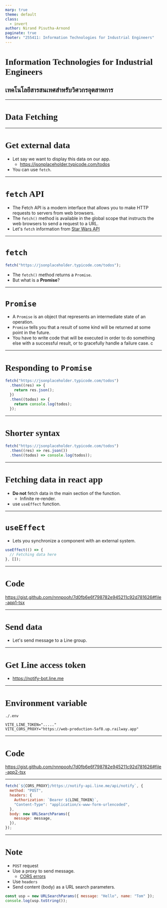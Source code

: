 ```yaml
---
marp: true
theme: default
class:
  - invert
author: Nirand Pisutha-Arnond
paginate: true
footer: "255411: Information Technologies for Industrial Engineers"
---
```


<style>
@import url('https://fonts.googleapis.com/css2?family=Prompt:ital,wght@0,100;0,300;0,400;0,700;1,100;1,300;1,400;1,700&display=swap');

    :root {
    font-family: Prompt;
    --hl-color: #D57E7E;
}
h1 {
  font-family: Prompt
}
</style>

# Information Technologies for Industrial Engineers

## เทคโนโลยีสารสนเทศสำหรับวิศวกรอุตสาหการ

---

# Data Fetching

---

# Get external data

- Let say we want to display this data on our app.
  - https://jsonplaceholder.typicode.com/todos
- You can use `fetch`.

---

# `fetch` API

- The Fetch API is a modern interface that allows you to make HTTP requests to servers from web browsers.
- The `fetch()` method is available in the global scope that instructs the web browsers to send a request to a URL.
- Let's `fetch` information from [Star Wars API](https://swapi.dev/)

---

# `fetch`

```js
fetch("https://jsonplaceholder.typicode.com/todos");
```

- The `fetch()` method returns a `Promise`.
- But what is a **Promise**?

---

# `Promise`

- A `Promise` is an object that represents an intermediate state of an operation.
- `Promise` tells you that a result of some kind will be returned at some point in the future.
- You have to write code that will be executed in order to do something else with a successful result, or to gracefully handle a failure case.
  c

---

# Responding to `Promise`

```javascript
fetch("https://jsonplaceholder.typicode.com/todos")
  .then((res) => {
    return res.json();
  })
  .then((todos) => {
    return console.log(todos);
  });
```

---

# Shorter syntax

```javascript
fetch("https://jsonplaceholder.typicode.com/todos")
  .then((res) => res.json())
  .then((todos) => console.log(todos));
```

---

# Fetching data in react app

- **Do not** fetch data in the main section of the function.
  - Infinite re-render.
- use `useEffect` function.

---

# `useEffect`

- Lets you synchronize a component with an external system.

```js
useEffect(() => {
  // Fetching data here
}, []);
```

---

# Code

https://gist.github.com/nnnpooh/7d0fb6e6f798782e945211c92d781626#file-app1-tsx

---

# Send data

- Let's send message to a Line group.

---

# Get Line access token

- https://notify-bot.line.me

---

# Environment variable

`./.env`

```
VITE_LINE_TOKEN="....."
VITE_CORS_PROXY="https://web-production-5af8.up.railway.app"
```

---

# Code

https://gist.github.com/nnnpooh/7d0fb6e6f798782e945211c92d781626#file-app2-tsx

---

```js
fetch(`${CORS_PROXY}/https://notify-api.line.me/api/notify`, {
  method: "POST",
  headers: {
    Authorization: `Bearer ${LINE_TOKEN}`,
    "Content-Type": "application/x-www-form-urlencoded",
  },
  body: new URLSearchParams({
    message: message,
  }),
});
```

---

# Note

- `POST` request
- Use a proxy to send message.
  - [CORS errors](https://developer.mozilla.org/en-US/docs/Web/HTTP/CORS/Errors)
- Use `headers`
- Send content (body) as a URL search parameters.

```js
const usp = new URLSearchParams({ message: "Hello", name: "Tom" });
console.log(usp.toString());
```
